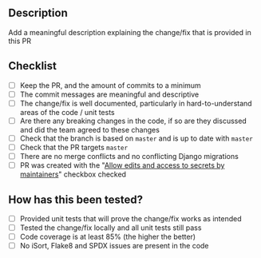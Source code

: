 ## Description

Add a meaningful description explaining the change/fix that is provided in this PR

## Checklist

- [ ] Keep the PR, and the amount of commits to a minimum
- [ ] The commit messages are meaningful and descriptive
- [ ] The change/fix is well documented, particularly in hard-to-understand areas of the code / unit tests
- [ ] Are there any breaking changes in the code, if so are they discussed and did the team agreed to these changes
- [ ] Check that the branch is based on `master` and is up to date with `master`
- [ ] Check that the PR targets `master`
- [ ] There are no merge conflicts and no conflicting Django migrations
- [ ] PR was created with the "[Allow edits and access to secrets by maintainers](https://docs.github.com/en/enterprise-server@3.2/github/collaborating-with-pull-requests/working-with-forks/allowing-changes-to-a-pull-request-branch-created-from-a-fork)" checkbox checked

## How has this been tested?

- [ ] Provided unit tests that will prove the change/fix works as intended
- [ ] Tested the change/fix locally and all unit tests still pass
- [ ] Code coverage is at least 85% (the higher the better)
- [ ] No iSort, Flake8 and SPDX issues are present in the code
